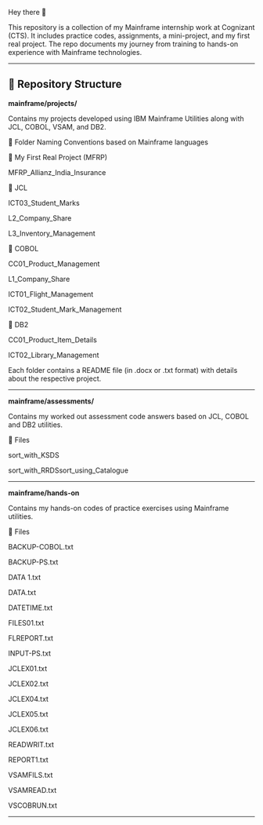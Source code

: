 Hey there 👋

This repository is a collection of my Mainframe internship work at Cognizant (CTS). It includes practice codes, assignments, a mini-project, and my first real project. The repo documents my journey from training to hands-on experience with Mainframe technologies.


---
**📂 Repository Structure**
---

**mainframe/projects/**

Contains my projects developed using IBM Mainframe Utilities along with JCL, COBOL, VSAM, and DB2.


📌 Folder Naming Conventions based on Mainframe languages

🔹 My First Real Project (MFRP)

MFRP_Allianz_India_Insurance

🔹 JCL

ICT03_Student_Marks

L2_Company_Share

L3_Inventory_Management

🔹 COBOL

CC01_Product_Management

L1_Company_Share

ICT01_Flight_Management

ICT02_Student_Mark_Management

🔹 DB2

CC01_Product_Item_Details

ICT02_Library_Management

Each folder contains a README file (in .docx or .txt format) with details about the respective project.


---
**mainframe/assessments/**

Contains my worked out assessment code answers based on JCL, COBOL and DB2 utilities.


📌 Files

sort_with_KSDS

sort_with_RRDSsort_using_Catalogue


---
**mainframe/hands-on**

Contains my hands-on codes of practice exercises using Mainframe utilities.


📌 Files

BACKUP-COBOL.txt

BACKUP-PS.txt

DATA 1.txt

DATA.txt

DATETIME.txt

FILES01.txt

FLREPORT.txt

INPUT-PS.txt

JCLEX01.txt

JCLEX02.txt

JCLEX04.txt

JCLEX05.txt

JCLEX06.txt

READWRIT.txt

REPORT1.txt

VSAMFILS.txt

VSAMREAD.txt

VSCOBRUN.txt


---
